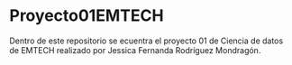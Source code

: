 # Proyecto01EMTECH

Dentro de este repositorio se ecuentra el proyecto 01 de Ciencia de datos de EMTECH realizado por 
Jessica Fernanda Rodríguez Mondragón.
